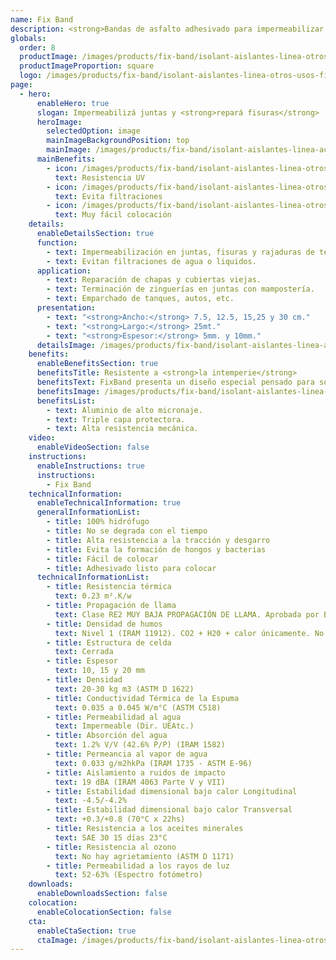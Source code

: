 ```yaml
---
name: Fix Band
description: <strong>Bandas de asfalto adhesivado para impermeabilizar juntas y reparar fisuras.</strong>
globals:
  order: 8
  productImage: /images/products/fix-band/isolant-aislantes-linea-otros-usos-fix-band-producto-rollo.png
  productImageProportion: square
  logo: /images/products/fix-band/isolant-aislantes-linea-otros-usos-fix-band-producto-logo.jpg
page:
  - hero:
      enableHero: true
      slogan: Impermeabilizá juntas y <strong>repará fisuras</strong>
      heroImage:
        selectedOption: image
        mainImageBackgroundPosition: top
        mainImage: /images/products/fix-band/isolant-aislantes-linea-accesorios-fix-band-imagen-principal.jpg
      mainBenefits:
        - icon: /images/products/fix-band/isolant-aislantes-linea-otros-usos-fix-band-beneficio-1.svg
          text: Resistencia UV
        - icon: /images/products/fix-band/isolant-aislantes-linea-otros-usos-fix-band-beneficio-2.svg
          text: Evita filtraciones
        - icon: /images/products/fix-band/isolant-aislantes-linea-otros-usos-fix-band-beneficio-3.svg
          text: Muy fácil colocación
    details:
      enableDetailsSection: true
      function:
        - text: Impermeabilización en juntas, fisuras y rajaduras de techos.
        - text: Evitan filtraciones de agua o liquidos.
      application:
        - text: Reparación de chapas y cubiertas viejas.
        - text: Terminación de zinguerías en juntas con mampostería.
        - text: Emparchado de tanques, autos, etc.
      presentation:
        - text: "<strong>Ancho:</strong> 7.5, 12.5, 15,25 y 30 cm."
        - text: "<strong>Largo:</strong> 25mt."
        - text: "<strong>Espesor:</strong> 5mm. y 10mm."
      detailsImage: /images/products/fix-band/isolant-aislantes-linea-accesorios-fix-band-imagen-detalle.jpg
    benefits:
      enableBenefitsSection: true
      benefitsTitle: Resistente a <strong>la intemperie</strong>
      benefitsText: FixBand presenta un diseño especial pensado para soportar las inclemencias de los elementos naturales. Gracias a su triple capa y aluminio de alto micronaje, soporta la acción de rayos UV y agua de lluvia.
      benefitsImage: /images/products/fix-band/isolant-aislantes-linea-otros-usos-fix-band-beneficio-exclusivo.jpg
      benefitsList:
        - text: Aluminio de alto micronaje.
        - text: Triple capa protectora.
        - text: Alta resistencia mecánica.
    video:
      enableVideoSection: false
    instructions:
      enableInstructions: true
      instructions:
        - Fix Band
    technicalInformation:
      enableTechnicalInformation: true
      generalInformationList:
        - title: 100% hidrófugo
        - title: No se degrada con el tiempo
        - title: Alta resistencia a la tracción y desgarro
        - title: Evita la formación de hongos y bacterias
        - title: Fácil de colocar
        - title: Adhesivado listo para colocar
      technicalInformationList:
        - title: Resistencia térmica
          text: 0.23 m².K/w
        - title: Propagación de llama
          text: Clase RE2 MUY BAJA PROPAGACIÓN DE LLAMA. Aprobada por Bomberos Argentina.
        - title: Densidad de humos
          text: Nivel 1 (IRAM 11912). CO2 + H20 + calor únicamente. No desprende gases envenenantes.
        - title: Estructura de celda
          text: Cerrada
        - title: Espesor
          text: 10, 15 y 20 mm
        - title: Densidad
          text: 20-30 kg m3 (ASTM D 1622)
        - title: Conductividad Térmica de la Espuma
          text: 0.035 a 0.045 W/m°C (ASTM C518)
        - title: Permeabilidad al agua
          text: Impermeable (Dir. UEAtc.)
        - title: Absorción del agua
          text: 1.2% V/V (42.6% P/P) (IRAM 1582)
        - title: Permeancia al vapor de agua
          text: 0.033 g/m2hkPa (IRAM 1735 - ASTM E-96)
        - title: Aislamiento a ruidos de impacto
          text: 19 dBA (IRAM 4063 Parte V y VII)
        - title: Estabilidad dimensional bajo calor Longitudinal
          text: -4.5/-4.2%
        - title: Estabilidad dimensional bajo calor Transversal
          text: +0.3/+0.8 (70°C x 22hs)
        - title: Resistencia a los aceites minerales
          text: SAE 30 15 días 23°C
        - title: Resistencia al ozono
          text: No hay agrietamiento (ASTM D 1171)
        - title: Permeabilidad a los rayos de luz
          text: 52-63% (Espectro fotómetro)
    downloads:
      enableDownloadsSection: false
    colocation:
      enableColocationSection: false
    cta:
      enableCtaSection: true
      ctaImage: /images/products/fix-band/isolant-aislantes-linea-otros-usos-fix-band-cta.jpg
---
```


